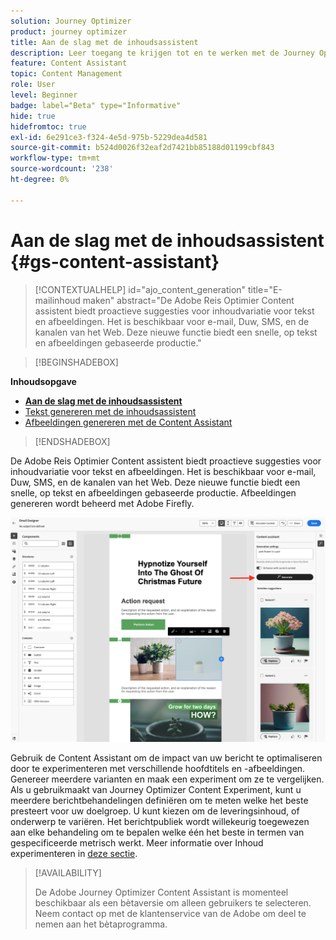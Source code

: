 ```yaml
---
solution: Journey Optimizer
product: journey optimizer
title: Aan de slag met de inhoudsassistent
description: Leer toegang te krijgen tot en te werken met de Journey Optimizer Content Assistant
feature: Content Assistant
topic: Content Management
role: User
level: Beginner
badge: label="Beta" type="Informative"
hide: true
hidefromtoc: true
exl-id: 6e291ce3-f324-4e5d-975b-5229dea4d581
source-git-commit: b524d0026f32eaf2d7421bb85188d01199cbf843
workflow-type: tm+mt
source-wordcount: '238'
ht-degree: 0%

---
```


# Aan de slag met de inhoudsassistent {#gs-content-assistant}

>[!CONTEXTUALHELP]
>id="ajo_content_generation"
>title="E-mailinhoud maken"
>abstract="De Adobe Reis Optimier Content assistent biedt proactieve suggesties voor inhoudvariatie voor tekst en afbeeldingen. Het is beschikbaar voor e-mail, Duw, SMS, en de kanalen van het Web. Deze nieuwe functie biedt een snelle, op tekst en afbeeldingen gebaseerde productie."


>[!BEGINSHADEBOX]

**Inhoudsopgave**

* **[Aan de slag met de inhoudsassistent](gs-generative.md)**
* [Tekst genereren met de inhoudsassistent](generative-content.md)
* [Afbeeldingen genereren met de Content Assistant](generative-image.md)

>[!ENDSHADEBOX]


De Adobe Reis Optimier Content assistent biedt proactieve suggesties voor inhoudvariatie voor tekst en afbeeldingen. Het is beschikbaar voor e-mail, Duw, SMS, en de kanalen van het Web. Deze nieuwe functie biedt een snelle, op tekst en afbeeldingen gebaseerde productie. Afbeeldingen genereren wordt beheerd met Adobe Firefly.

![](assets/image-gen-ai.png)



Gebruik de Content Assistant om de impact van uw bericht te optimaliseren door te experimenteren met verschillende hoofdtitels en -afbeeldingen. Genereer meerdere varianten en maak een experiment om ze te vergelijken. Als u gebruikmaakt van Journey Optimizer Content Experiment, kunt u meerdere berichtbehandelingen definiëren om te meten welke het beste presteert voor uw doelgroep. U kunt kiezen om de leveringsinhoud, of onderwerp te variëren. Het berichtpubliek wordt willekeurig toegewezen aan elke behandeling om te bepalen welke één het beste in termen van gespecificeerde metrisch werkt. Meer informatie over Inhoud experimenteren in [deze sectie](../campaigns/content-experiment.md).


>[!AVAILABILITY]
>
>De Adobe Journey Optimizer Content Assistant is momenteel beschikbaar als een bètaversie om alleen gebruikers te selecteren. Neem contact op met de klantenservice van de Adobe om deel te nemen aan het bètaprogramma.
